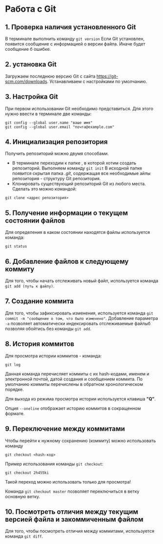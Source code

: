 # Работа с Git

## 1. Проверка наличия установленного Git
В терминале выполнить команду `git version`
Если Git установлен, появится сообщение с информацией о версии файла. Иначе будет сообщение б ошибке.

## 2. установка Git
Загружаем последнюю версию Git с сайта https://git-scm.com/downloads. Устанавливаем с настройками по умолчанию.

## 3. Настройка Git
При первом использовании Git необходимо представиться. Для этого нужно ввести в терминале две команды:
```
git config --global user.name "ваше имя"
git config --global user.email "почта@example.com"
```

## 4. Инициализация репозитория
Получить репозиторий можно двумя способами.
* В терминале переходим к папке , в которой хотим создать репозиторий.
Выполняем команду `git init`
В исходной папке появится скрытая папка *.git*, содержащая все необходимые айлы репозитория - структуру Git репозитория.
* Клонировать существующий репозиторий Git из любого места. Сделать это можно командой:
```
git clone <адрес репозитория>
```

## 5. Получение информации о текущем состоянии файлов
Для определения в каком состоянии находятся файлы используется команда:
```
git status
```

## 6. Добавление файлов к следующему коммиту
Для того, чтобы начать отслеживать новый файл, используется команда `git add (путь к файлу)`.

## 7. Создание коммита
Для того, чтобы зафиксировать изменения, используется команда `git commit -m "сообщение о том, что было изменено"`.
Добавление параметра `-a` позволяет автоматически индексировать отслеживаемые файлыб позволяя обойтись без команды `git add`.

## 8. История коммитов
Для просмотра истории коммитов - команда:
```
git log
```
Данная команда перечисляет коммиты с их hash-кодами, именем и электронной почтой, датой создания и сообщением коммита. По умолчанию коммиты перечислены в обратном хронологическом порядке.

Для выхода из режима просмотра истории используется клавиша **"Q"**.

Опция `--oneline` отображает историю коммитов в сокращенном формате.

## 9. Переключение между коммитами

Чтобы перейти к нужному сохранению (коммиту) можно использовать команду 

```
git checkout <hash-код>
```

Пример использования команды `git checkout`:
```
git checkout 2h455ki
```

Такой переход можно использовать только для просмотра!

Команда `git checkout master` позволяет переключиться в ветку основную ветку.

## 10. Посмотреть отличия между текущим версией файла и закоммиченным файлом
Для того, чтобы посмотреть отличия между коммитами, используется команда `git diff`.